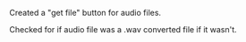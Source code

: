 Created a "get file" button for audio files.

Checked for if audio file was a .wav converted file if it wasn't.